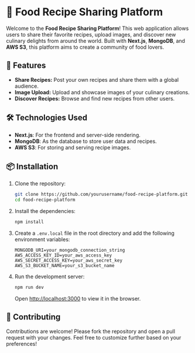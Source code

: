 
# 🍲 Food Recipe Sharing Platform

Welcome to the **Food Recipe Sharing Platform**! This web application allows users to share their favorite recipes, upload images, and discover new culinary delights from around the world. Built with **Next.js**, **MongoDB**, and **AWS S3**, this platform aims to create a community of food lovers.

## 🚀 Features

- **Share Recipes:** Post your own recipes and share them with a global audience.
- **Image Upload:** Upload and showcase images of your culinary creations.
- **Discover Recipes:** Browse and find new recipes from other users.

## 🛠️ Technologies Used

- **Next.js**: For the frontend and server-side rendering.
- **MongoDB**: As the database to store user data and recipes.
- **AWS S3**: For storing and serving recipe images.

## 📦 Installation

1. Clone the repository:
   ```bash
   git clone https://github.com/yourusername/food-recipe-platform.git
   cd food-recipe-platform
   ```

2. Install the dependencies:
   ```bash
   npm install
   ```

3. Create a `.env.local` file in the root directory and add the following environment variables:
   ```env
   MONGODB_URI=your_mongodb_connection_string
   AWS_ACCESS_KEY_ID=your_aws_access_key
   AWS_SECRET_ACCESS_KEY=your_aws_secret_key
   AWS_S3_BUCKET_NAME=your_s3_bucket_name
   ```

4. Run the development server:
   ```bash
   npm run dev
   ```

   Open [http://localhost:3000](http://localhost:3000) to view it in the browser.

## 🤝 Contributing

Contributions are welcome! Please fork the repository and open a pull request with your changes.
Feel free to customize further based on your preferences!
